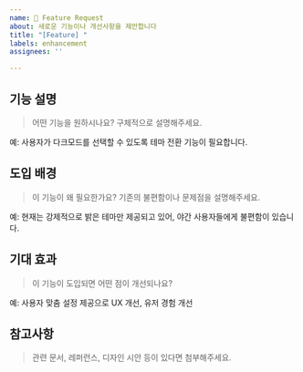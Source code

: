 ```yaml
---
name: 🚀 Feature Request
about: 새로운 기능이나 개선사항을 제안합니다
title: "[Feature] "
labels: enhancement
assignees: ''

---
```


## 기능 설명
> 어떤 기능을 원하시나요? 구체적으로 설명해주세요.

예: 사용자가 다크모드를 선택할 수 있도록 테마 전환 기능이 필요합니다.

## 도입 배경
> 이 기능이 왜 필요한가요? 기존의 불편함이나 문제점을 설명해주세요.

예: 현재는 강제적으로 밝은 테마만 제공되고 있어, 야간 사용자들에게 불편함이 있습니다.

## 기대 효과
> 이 기능이 도입되면 어떤 점이 개선되나요?

예: 사용자 맞춤 설정 제공으로 UX 개선, 유저 경험 개선

## 참고사항
> 관련 문서, 레퍼런스, 디자인 시안 등이 있다면 첨부해주세요.


